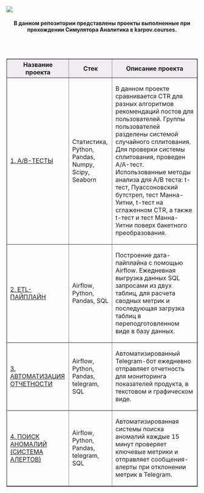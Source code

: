 <img src="https://sun9-28.userapi.com/Mai167KXL-5gTm00CAd81P2IDPwGQSw1u1G28g/AbWRt8m5-1k.jpg">
<div align="center"> <h4 align="center"> В данном репозитории представлены проекты выполненные при прохождении Симулятора Аналитика в karpov.courses. </div>

<br/><br/>

<table border="1" width="100%">
    <thead>
        <tr bgcolor="#f1edf2">
            <th style="text-align:center">Название проекта</th>
            <th style="text-align:center">Стек</th>
            <th style="text-align:center">Описание проекта</th>
        </tr>
    </thead>
    <tbody>
        <tr>
            <td><p>
            <a href="https://github.com/yanb1831/karpov.courses/blob/d6382c4f5f042889ca4501904ee6ab2917d7f8d8/AB_tests/A_B_tests.ipynb">1. А/B-ТЕСТЫ</a>
            </p></td>
           <td>
                <p> Статистика, Python, Pandas, Numpy, Scipy, Seaborn </p>
            </td>
            <td>
                <p> В данном проекте сравнивается CTR для разных алгоритмов рекомендаций постов для пользователей. Группы пользователей разделены системой случайного сплитования. Для проверки системы сплитования, проведен A/A-тест. Использованные методы анализа для A/B теста: t-тест, Пуассоновский бутстреп, тест Манна-Уитни, t-тест на сглаженном CTR, а также t-тест и тест Манна-Уитни поверх бакетного преобразования.</p>
            </td>
        </tr>
        <tr>
            <td><p>
            <a href="https://github.com/yanb1831/karpov.courses/blob/0dd43b33cde2d95be678e914880b144caa83baf3/Airflow/ETL_pipeline.py">2. ETL-ПАЙПЛАЙН</a>
            </p></td>
            <td>
                <p>Airflow, Python, Pandas, SQL</p>
            </td>
            <td>
                <p>Построение дата-пайплайна с помощью Airflow. Ежедневная выгрузка данных SQL запросами из двух таблиц, для расчета сводных метрик и последующая загрузка таблиц в переподготовленном виде в базу данных.</p>
            </td>
        </tr>
        <tr>
            <td><p>
            <a href="https://github.com/yanb1831/karpov.courses/blob/93d731d3698555c889b15e936a5f083e7aed2d70/Airflow/Reports.py">3. АВТОМАТИЗАЦИЯ ОТЧЕТНОСТИ</a>
            </p></td>
            <td>
                <p>Airflow, Python, Pandas, telegram, SQL</p>
            </td>
            <td>
                <p>Автоматизированный Telegram-бот ежедневно отправляет отчетность для мониторинга показателей продукта, в текстовом и графическом виде. </p>
            </td>
        </tr>
        <tr>
            <td><p>
            <a href="https://github.com/yanb1831/karpov.courses/blob/afe603f1197c6b6e3ab1c8c10685e00955e01959/Airflow/alerts.py">4. ПОИСК АНОМАЛИЙ (СИСТЕМА АЛЕРТОВ)</a>
            </p></td>
            <td>
                <p>Airflow, Python, Pandas, telegram, SQL</p>
            </td>
            <td>
                <p>Автоматизированная системы поиска аномалий каждые 15 минут проверяет ключевые метрики и отправляет сообщения-алерты при отклонении метрик в Telegram.</p>
            </td>
        </tr>
    </tbody>
</table>
